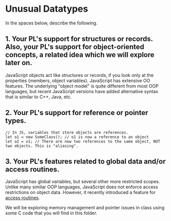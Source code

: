 # Unusual Datatypes

In the spaces below, describe the following.

## 1. Your PL's support for structures or records. Also, your PL's support for object-oriented concepts, a related idea which we will explore later on.

JavaScript objects act like structures or records, if you look only at the properties (members, object variables).
JavaScript has extensive OO features. The underlying "object model" is quite different from most OOP languages, but recent JavaScript versions have added alternative syntax that is similar to C++, Java, etc.

## 2. Your PL's support for reference or pointer types.
```
// In JS, variables that store objects are references.
let o1 = new SomeClass(); // o1 is now a reference to an object
let o2 = o1; // There are now two references to the same object, NOT two objects. This is "aliasing".
```
## 3. Your PL's features related to global data and/or access routines.

JavaScript has global variables, but several other more restricted scopes. Unlike many similar OOP languages, JavaScript does not enforce access restrictions on object data. However, it recently introduced a feature for [access routines](https://developer.mozilla.org/en-US/docs/Web/JavaScript/Guide/Working_with_Objects#Defining_getters_and_setters).

We will be exploring memory management and pointer issues in class using some C code that you will find in this folder.
